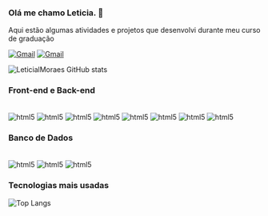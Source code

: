 ### Olá me chamo Leticia. 👋
Aqui estão algumas atividades e projetos que desenvolvi durante meu curso de graduação

[![Gmail](https://img.shields.io/badge/Gmail-D14836?style=for-the-badge&logo=gmail&logoColor=white)](mailto:leetluanemoraes@gmail.com)
[![Gmail](https://img.shields.io/badge/LinkedIn-0077B5?style=for-the-badge&logo=linkedin&logoColor=white)](https://www.linkedin.com/in/leticia-moraes-a846ab23a/)

![LeticialMoraes GitHub stats](https://github-readme-stats.vercel.app/api?username=LeticialMoraes&show_icons=true&theme=merko)

### Front-end e Back-end 

<div style ="display: inline_block"><br/>
  <img align="center" alt="html5" src="https://img.shields.io/badge/Python-14354C?style=for-the-badge&logo=python&logoColor=white">
  <img align="center" alt="html5" src="https://img.shields.io/badge/Java-ED8B00?style=for-the-badge&logo=openjdk&logoColor=white">
  <img align="center" alt="html5" src="https://img.shields.io/badge/HTML-239120?style=for-the-badge&logo=html5&logoColor=white">
  <img align="center" alt="html5" src="https://img.shields.io/badge/C-00599C?style=for-the-badge&logo=c&logoColor=white">
  <img align="center" alt="html5" src="https://img.shields.io/badge/C%2B%2B-00599C?style=for-the-badge&logo=c%2B%2B&logoColor=white">
  <img align="center" alt="html5" src="https://img.shields.io/badge/JavaScript-323330?style=for-the-badge&logo=javascript&logoColor=F7DF1E">
  <img align="center" alt="html5" src="https://img.shields.io/badge/CSS-239120?&style=for-the-badge&logo=css3&logoColor=white">
  <img align="center" alt="html5" src="https://img.shields.io/badge/PHP-777BB4?style=for-the-badge&logo=php&logoColor=white">
</div>

### Banco de Dados
<div style ="display: inline_block"><br/>
  <img align="center" alt="html5" src="https://img.shields.io/badge/MySQL-00000F?style=for-the-badge&logo=mysql&logoColor=white">
  <img align="center" alt="html5" src="https://img.shields.io/badge/MongoDB-4EA94B?style=for-the-badge&logo=mongodb&logoColor=white">
  <img align="center" alt="html5" src="https://img.shields.io/badge/Neo4j-018bff?style=for-the-badge&logo=neo4j&logoColor=white">
</div>

### Tecnologias mais usadas

![Top Langs](https://github-readme-stats.vercel.app/api/top-langs/?username=LeticialMoraes&exclude_repo=github-readme-stats,LeticialMoraes.github.io/icons=true&theme=merko)
